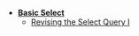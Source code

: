 - **[Basic Select](basic_select)**
    * [Revising the Select Query I](basic_select/revising_the_select_query_i)
